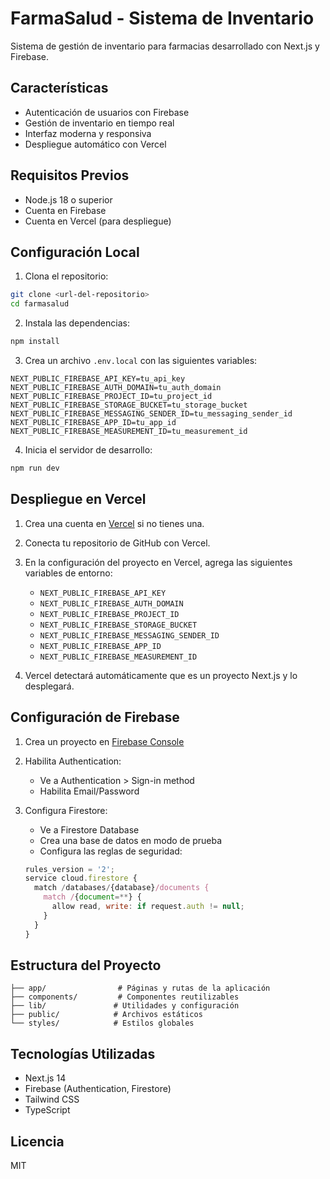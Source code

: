# FarmaSalud - Sistema de Inventario

Sistema de gestión de inventario para farmacias desarrollado con Next.js y Firebase.

## Características

- Autenticación de usuarios con Firebase
- Gestión de inventario en tiempo real
- Interfaz moderna y responsiva
- Despliegue automático con Vercel

## Requisitos Previos

- Node.js 18 o superior
- Cuenta en Firebase
- Cuenta en Vercel (para despliegue)

## Configuración Local

1. Clona el repositorio:
```bash
git clone <url-del-repositorio>
cd farmasalud
```

2. Instala las dependencias:
```bash
npm install
```

3. Crea un archivo `.env.local` con las siguientes variables:
```
NEXT_PUBLIC_FIREBASE_API_KEY=tu_api_key
NEXT_PUBLIC_FIREBASE_AUTH_DOMAIN=tu_auth_domain
NEXT_PUBLIC_FIREBASE_PROJECT_ID=tu_project_id
NEXT_PUBLIC_FIREBASE_STORAGE_BUCKET=tu_storage_bucket
NEXT_PUBLIC_FIREBASE_MESSAGING_SENDER_ID=tu_messaging_sender_id
NEXT_PUBLIC_FIREBASE_APP_ID=tu_app_id
NEXT_PUBLIC_FIREBASE_MEASUREMENT_ID=tu_measurement_id
```

4. Inicia el servidor de desarrollo:
```bash
npm run dev
```

## Despliegue en Vercel

1. Crea una cuenta en [Vercel](https://vercel.com) si no tienes una.

2. Conecta tu repositorio de GitHub con Vercel.

3. En la configuración del proyecto en Vercel, agrega las siguientes variables de entorno:
   - `NEXT_PUBLIC_FIREBASE_API_KEY`
   - `NEXT_PUBLIC_FIREBASE_AUTH_DOMAIN`
   - `NEXT_PUBLIC_FIREBASE_PROJECT_ID`
   - `NEXT_PUBLIC_FIREBASE_STORAGE_BUCKET`
   - `NEXT_PUBLIC_FIREBASE_MESSAGING_SENDER_ID`
   - `NEXT_PUBLIC_FIREBASE_APP_ID`
   - `NEXT_PUBLIC_FIREBASE_MEASUREMENT_ID`

4. Vercel detectará automáticamente que es un proyecto Next.js y lo desplegará.

## Configuración de Firebase

1. Crea un proyecto en [Firebase Console](https://console.firebase.google.com)

2. Habilita Authentication:
   - Ve a Authentication > Sign-in method
   - Habilita Email/Password

3. Configura Firestore:
   - Ve a Firestore Database
   - Crea una base de datos en modo de prueba
   - Configura las reglas de seguridad:
   ```javascript
   rules_version = '2';
   service cloud.firestore {
     match /databases/{database}/documents {
       match /{document=**} {
         allow read, write: if request.auth != null;
       }
     }
   }
   ```

## Estructura del Proyecto

```
├── app/                # Páginas y rutas de la aplicación
├── components/         # Componentes reutilizables
├── lib/               # Utilidades y configuración
├── public/            # Archivos estáticos
└── styles/            # Estilos globales
```

## Tecnologías Utilizadas

- Next.js 14
- Firebase (Authentication, Firestore)
- Tailwind CSS
- TypeScript

## Licencia

MIT 